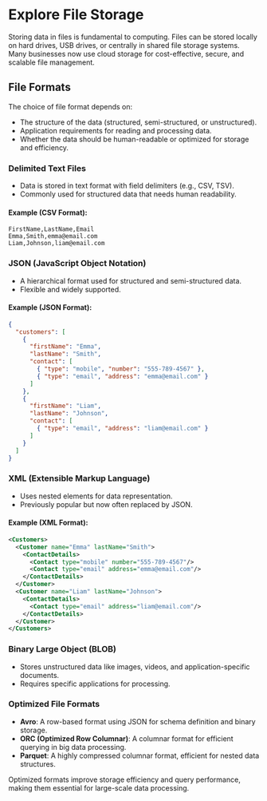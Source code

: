 # Explore File Storage

Storing data in files is fundamental to computing. Files can be stored locally on hard drives, USB drives, or centrally in shared file storage systems. Many businesses now use cloud storage for cost-effective, secure, and scalable file management.

## **File Formats**
The choice of file format depends on:
- The structure of the data (structured, semi-structured, or unstructured).
- Application requirements for reading and processing data.
- Whether the data should be human-readable or optimized for storage and efficiency.

### **Delimited Text Files**
- Data is stored in text format with field delimiters (e.g., CSV, TSV).
- Commonly used for structured data that needs human readability.

#### **Example (CSV Format):**
```csv
FirstName,LastName,Email
Emma,Smith,emma@email.com
Liam,Johnson,liam@email.com
```

### **JSON (JavaScript Object Notation)**
- A hierarchical format used for structured and semi-structured data.
- Flexible and widely supported.

#### **Example (JSON Format):**
```json
{
  "customers": [
    {
      "firstName": "Emma",
      "lastName": "Smith",
      "contact": [
        { "type": "mobile", "number": "555-789-4567" },
        { "type": "email", "address": "emma@email.com" }
      ]
    },
    {
      "firstName": "Liam",
      "lastName": "Johnson",
      "contact": [
        { "type": "email", "address": "liam@email.com" }
      ]
    }
  ]
}
```

### **XML (Extensible Markup Language)**
- Uses nested elements for data representation.
- Previously popular but now often replaced by JSON.

#### **Example (XML Format):**
```xml
<Customers>
  <Customer name="Emma" lastName="Smith">
    <ContactDetails>
      <Contact type="mobile" number="555-789-4567"/>
      <Contact type="email" address="emma@email.com"/>
    </ContactDetails>
  </Customer>
  <Customer name="Liam" lastName="Johnson">
    <ContactDetails>
      <Contact type="email" address="liam@email.com"/>
    </ContactDetails>
  </Customer>
</Customers>
```

### **Binary Large Object (BLOB)**
- Stores unstructured data like images, videos, and application-specific documents.
- Requires specific applications for processing.

### **Optimized File Formats**
- **Avro**: A row-based format using JSON for schema definition and binary storage.
- **ORC (Optimized Row Columnar)**: A columnar format for efficient querying in big data processing.
- **Parquet**: A highly compressed columnar format, efficient for nested data structures.

Optimized formats improve storage efficiency and query performance, making them essential for large-scale data processing.

